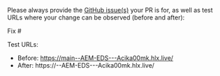 Please always provide the [GitHub issue(s)](../issues) your PR is for, as well as test URLs where your change can be observed (before and after):

Fix #<gh-issue-id>

Test URLs:
- Before: https://main--AEM-EDS---Acika00mk.hlx.live/
- After: https://<branch>--AEM-EDS---Acika00mk.hlx.live/

